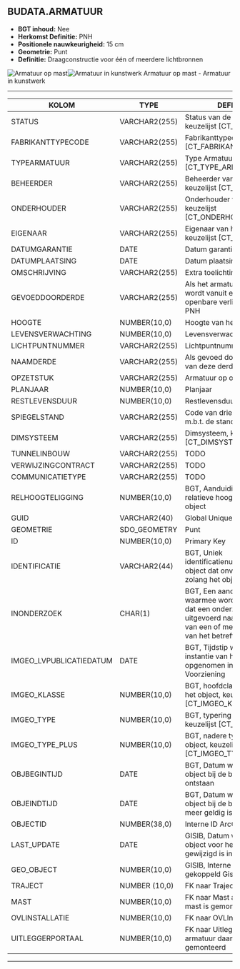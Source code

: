 ﻿## BUDATA.ARMATUUR


* __BGT inhoud:__ Nee
* __Herkomst Definitie:__ PNH
* __Positionele nauwkeurigheid:__ 15 cm
* __Geometrie:__ Punt
* __Definitie:__  Draagconstructie voor één of meerdere lichtbronnen




![Armatuur op mast](objectbladen\4_Ovl_Vri\armatuur_1.png)![Armatuur in kunstwerk](objectbladen\4_Ovl_Vri\armatuur_2.png)
Armatuur op mast - Armatuur in kunstwerk

***

|KOLOM                               |TYPE              |DEFINITIE|
|------                              |----              |-----    |
|STATUS                              |VARCHAR2(255)     |Status van de gegevens, keuzelijst [CT_STATUS]|
|FABRIKANTTYPECODE                   |VARCHAR2(255)     |Fabrikanttypecode, keuzelijst [CT_FABRIKANT_TYPECODE]|
|TYPEARMATUUR                        |VARCHAR2(255)     |Type Armatuur, keuzelijst [CT_TYPE_ARMATUUR]|
|BEHEERDER                           |VARCHAR2(255)     |Beheerder van het object, keuzelijst [CT_BEHEERDER]|
|ONDERHOUDER                         |VARCHAR2(255)     |Onderhouder van het object, keuzelijst [CT_ONDERHOUDER]|
|EIGENAAR                            |VARCHAR2(255)     |Eigenaar van het object, keuzelijst [CT_INSTANTIE]|
|DATUMGARANTIE                       |DATE              |Datum garantie|
|DATUMPLAATSING                      |DATE              |Datum plaatsing|
|OMSCHRIJVING                        |VARCHAR2(255)     |Extra toelichting|
|GEVOEDDOORDERDE                     |VARCHAR2(255)     |Als het armatuur niet gevoed wordt vanuit een schakelkast openbare verlichting van PNH|
|HOOGTE                              |NUMBER(10,0)      |Hoogte van het lichtpunt (m)|
|LEVENSVERWACHTING                   |NUMBER(10,0)      |Levensverwachting|
|LICHTPUNTNUMMER                     |VARCHAR2(255)     |Lichtpuntnummer|
|NAAMDERDE                           |VARCHAR2(255)     |Als gevoed door derde: naam van deze derde|
|OPZETSTUK                           |VARCHAR2(255)     |Armatuur op opzetstuk|
|PLANJAAR                            |NUMBER(10,0)      |Planjaar|
|RESTLEVENSDUUR                      |NUMBER(10,0)      |Restlevensduur|
|SPIEGELSTAND                        |VARCHAR2(255)     |Code van drie karakters m.b.t. de stand van het licht|
|DIMSYSTEEM                          |VARCHAR2(255)     |Dimsysteem, keuzelijst [CT_DIMSYSTEEM]|
|TUNNELINBOUW                        |VARCHAR2(255)     |TODO|
|VERWIJZINGCONTRACT                  |VARCHAR2(255)     |TODO|
|COMMUNICATIETYPE                    |VARCHAR2(255)     |TODO|
|RELHOOGTELIGGING                    |NUMBER(10,0)      |BGT, Aanduiding voor de relatieve hoogte van het object|
|GUID                                |VARCHAR2(40)      |Global Unique Identifier|
|GEOMETRIE                           |SDO_GEOMETRY      |Punt|
|ID                                  |NUMBER(10,0)      |Primary Key|
|IDENTIFICATIE                       |VARCHAR2(44)      |BGT, Uniek identificatienummer voor het object dat onveranderlijk is zolang het object bestaat|
|INONDERZOEK                         |CHAR(1)           |BGT, Een aanduiding waarmee wordt aangegeven dat een onderzoek wordt uitgevoerd naar de juistheid van een of meer gegevens van het betreffende object|
|IMGEO_LVPUBLICATIEDATUM             |DATE              |BGT, Tijdstip waarop deze instantie van het object is opgenomen in de Landelijke Voorziening|
|IMGEO_KLASSE                        |NUMBER(10,0)      |BGT, hoofdclassificatie van het object, keuzelijst [CT_IMGEO_KLASSE]|
|IMGEO_TYPE                          |NUMBER(10,0)      |BGT, typering van het object, keuzelijst [CT_IMGEO_TYPE] |
|IMGEO_TYPE_PLUS                     |NUMBER(10,0)      |BGT, nadere typering van het object, keuzelijst [CT_IMGEO_TYPE_PLUS]|
|OBJBEGINTIJD                        |DATE              |BGT, Datum waarop het object bij de bronhouder is ontstaan|
|OBJEINDTIJD                         |DATE              |BGT, Datum waarop het object bij de bronhouder niet meer geldig is|
|OBJECTID                            |NUMBER(38,0)      |Interne ID ArcGIS|
|LAST_UPDATE                         |DATE              |GISIB, Datum waarop het object voor het laatst gewijzigd is in GISIB|
|GEO_OBJECT                          |NUMBER(10,0)      |GISIB, Interne ID van gekoppeld Gisib geo object|
|TRAJECT                             |NUMBER (10,0)     |FK naar Traject|
|MAST                                |NUMBER(10,0)      |FK naar Mast als armatuur op mast is gemonteerd|
|OVLINSTALLATIE                      |NUMBER(10,0)      |FK naar OVLInstallatie|
|UITLEGGERPORTAAL                    |NUMBER(10,0)      |FK naar Uitlegger/Portaal als armatuur daarop is gemonteerd|

***

